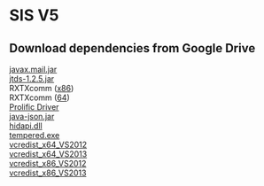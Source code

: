 # SIS V5

## Download dependencies from Google Drive

[javax.mail.jar](https://drive.google.com/file/d/0B4RB239qz1VsMzhlR2MtR3l6YTQ/view?usp=sharing)  
[jtds-1.2.5.jar](https://drive.google.com/file/d/0B4RB239qz1Vsdm51UFZ6T1VvNHc/view?usp=sharing)  
RXTXcomm ([x86](https://drive.google.com/file/d/0B4RB239qz1VsR1FCeXRzQnl1cnM/view?usp=sharing))  
RXTXcomm ([64](https://drive.google.com/file/d/0B4RB239qz1VsNW54QmZaYV9Jb1k/view?usp=sharing))    
[Prolific Driver](https://drive.google.com/file/d/0B4RB239qz1VsV0xJY3RlcUw1OUU/view?usp=sharing)  
[java-json.jar](https://drive.google.com/file/d/0B4RB239qz1VsQXFJVnJjTkRWR3c/view?usp=sharing)  
[hidapi.dll](https://drive.google.com/file/d/0B4RB239qz1VsVzVwbjVsM3lsZjg/view?usp=sharing)  
[tempered.exe](https://drive.google.com/file/d/0B4RB239qz1VsOFdlTkNJdm9GcDg/view?usp=sharing)  
[vcredist_x64_VS2012](https://drive.google.com/file/d/0B4RB239qz1VsTlk3MkFqWVNZcmc/view?usp=sharing)  
[vcredist_x64_VS2013](https://drive.google.com/file/d/0B4RB239qz1VsYVhCeWJsN2ZzREU/view?usp=sharing)  
[vcredist_x86_VS2012](https://drive.google.com/file/d/0B4RB239qz1VsQng2NHMxcE5hQzg/view?usp=sharing)  
[vcredist_x86_VS2013](https://drive.google.com/file/d/0B4RB239qz1VsOEV5cURIVGJ6cWs/view?usp=sharing)  
